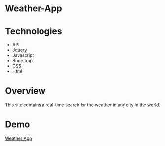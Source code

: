 # Weather-App

# Technologies 
- API
- Jquery
- Javascript
- Boorstrap
- CSS
- Html
# Overview
This site contains a real-time search for the weather in any city in the world.

# Demo
<a href="https://ahmedeid1998.github.io/Weather-App/">Weather App</a>
